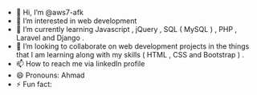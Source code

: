 - 👋 Hi, I’m @aws7-afk
- 👀 I’m interested in web development
- 🌱 I’m currently learning Javascript , jQuery , SQL ( MySQL ) , PHP , Laravel and Django .
- 💞️ I’m looking to collaborate on web development projects in the things that I am learning along with my skills ( HTML , CSS and Bootstrap ) .
- 📫 How to reach me via linkedIn profile
- 😄 Pronouns: Ahmad
- ⚡ Fun fact: 

<!---
aws7-afk/aws7-afk is a ✨ special ✨ repository because its `README.md` (this file) appears on your GitHub profile.
You can click the Preview link to take a look at your changes.
--->
